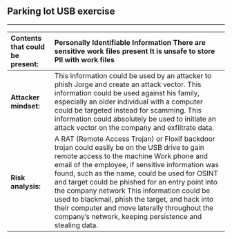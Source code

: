 ## **Parking lot USB exercise**

---

| Contents that could be present: |  Personally Identifiable Information There are sensitive work files present It is unsafe to store PII with work files |
| :---- | :---- |
| **Attacker mindset:**|  This information could be used by an attacker to phish Jorge and create an attack vector. This information could be used against his family, especially an older individual with a computer could be targeted instead for scamming. This information could absolutely be used to initiate an attack vector on the company and exfiltrate data. |
| **Risk analysis:**| A RAT (Remote Access Trojan) or Floxif backdoor trojan could easily be on the USB drive to gain remote access to the machine Work phone and email of the employee, if sensitive information was found, such as the name, could be used for OSINT and target could be phished for an entry point into the company network This information could be used to blackmail, phish the target, and hack into their computer and move laterally throughout the company’s network, keeping persistence and stealing data.

